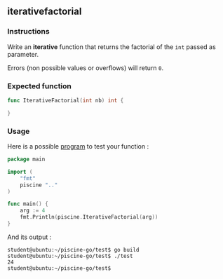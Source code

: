 ## iterativefactorial

### Instructions

Write an **iterative** function that returns the factorial of the `int` passed as parameter.

Errors (non possible values or overflows) will return `0`.

### Expected function

```go
func IterativeFactorial(int nb) int {

}
```

### Usage

Here is a possible [program](TODO-LINK) to test your function :

```go
package main

import (
	"fmt"
	piscine ".."
)

func main() {
	arg := 4
	fmt.Println(piscine.IterativeFactorial(arg))
}
```

And its output :

```console
student@ubuntu:~/piscine-go/test$ go build
student@ubuntu:~/piscine-go/test$ ./test
24
student@ubuntu:~/piscine-go/test$
```
